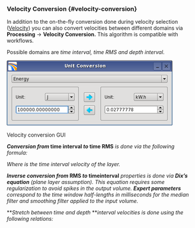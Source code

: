 ### Velocity Conversion {#velocity-conversion}

In addition to the on-the-fly conversion done during velocity selection ([Velocity](..\..\select_data\select_velocity.md)) you can also convert velocities between different domains via **Processing** → **Velocity Conversion.** This algorithm is compatible with workflows.

Possible domains are _time interval, time RMS and depth interval_.

![](/assets/cusersvalentinappdatalocaltem.png)

Velocity conversion GUI

**_Conversion from_ time interval _to_ time RMS** _is done via the following formula:_

_Where is the time interval velocity of the layer._

**_Inverse conversion from_ RMS _to_ timeinterval** _properties is done via_ **_Dix’s equation_** _(plane layer assumption). This equation requires some regularization to avoid spikes in the output volume._ **_Expert parameters_** _correspond to the time window half-lengths in milliseconds for the median filter and smoothing filter applied to the input volume._

**_Stretch between time and depth_ **_interval velocities is done using the following relations:_